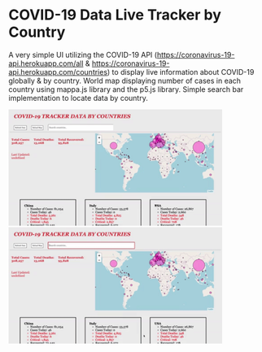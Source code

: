 # COVID-19 Data Live Tracker by Country

A very simple UI utilizing the COVID-19 API (https://coronavirus-19-api.herokuapp.com/all & https://coronavirus-19-api.herokuapp.com/countries) to display live information about COVID-19 globally & by country. World map displaying number of cases in each country using mappa.js library and the p5.js library. Simple search bar implementation to locate data by country.

<img src="images/map.gif" alt="HTML5 Icon" width="420">  <img src="images/search.gif" alt="HTML5 Icon" width="420">






